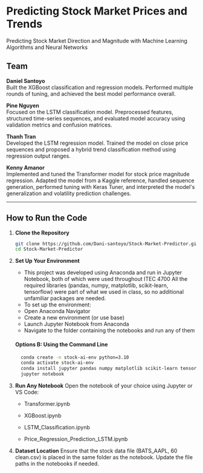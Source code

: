 # Predicting Stock Market Prices and Trends
Predicting Stock Market Direction and Magnitude with Machine Learning Algorithms and Neural Networks

## Team

**Daniel Santoyo**  
Built the XGBoost classification and regression models. Performed multiple rounds of tuning, and achieved the best model performance overall.

**Pine Nguyen**  
Focused on the LSTM classification model. Preprocessed features, structured time-series sequences, and evaluated model accuracy using validation metrics and confusion matrices.

**Thanh Tran**  
Developed the LSTM regression model. Trained the model on close price sequences and proposed a hybrid trend classification method using regression output ranges.

**Kenny Amanor**  
Implemented and tuned the Transformer model for stock price magnitude regression. Adapted the model from a Kaggle reference, handled sequence generation, performed tuning with Keras Tuner, and interpreted the model's generalization and volatility prediction challenges.

---

## How to Run the Code
1. **Clone the Repository** 
   ```bash
   git clone https://github.com/Dani-santoyo/Stock-Market-Predictor.git
   cd Stock-Market-Predictor
   
2. **Set Up Your Environment**
   - This project was developed using Anaconda and run in Jupyter Notebook, both of which were used throughout ITEC 4700
     All the required libraries (pandas, numpy, matplotlib, scikit-learn, tensorflow) were part of what we used in class, so no additional unfamiliar packages are needed.
   - To set up the environment:
   - Open Anaconda Navigator
   -  Create a new environment (or use base)
   -  Launch Jupyter Notebook from Anaconda
   -  Navigate to the folder containing the notebooks and run any of them
    #### Options B: Using the Command Line
    ````bash
      conda create -n stock-ai-env python=3.10
      conda activate stock-ai-env
      conda install jupyter pandas numpy matplotlib scikit-learn tensorflow xgboost
      jupyter notebook
    
3. **Run Any Notebook**
  Open the notebook of your choice using Jupyter or VS Code:

    - Transformer.ipynb

   -  XGBoost.ipynb

    - LSTM_Classification.ipynb

    - Price_Regression_Prediction_LSTM.ipynb
  
 4. **Dataset Location**
  Ensure that the stock data file (BATS_AAPL, 60 clean.csv) is placed in the same folder as the notebook.
  Update the file paths in the notebooks if needed.
